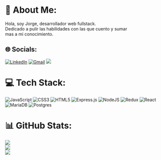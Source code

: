 # 💫 About Me:
Hola, soy Jorge, desarrollador web fullstack.<br>Dedicado a pulir las habilidades con las que cuento y sumar<br>mas a mi conocimiento.

## 🌐 Socials:
[![LinkedIn](https://img.shields.io/badge/LinkedIn-%230077B5.svg?logo=linkedin&logoColor=white)](https://linkedin.com/in/camargo-jorge) 
[![Gmail](https://img.shields.io/badge/Gmail-D14836?style=plastic&logo=gmail&logoColor=white)](mailto:jorgecamargo2012902@gmail.com)
[![](https://visitcount.itsvg.in/api?id=KuraiRantan&icon=0&color=0)](https://visitcount.itsvg.in)

# 💻 Tech Stack:
![JavaScript](https://img.shields.io/badge/javascript-%23323330.svg?style=plastic&logo=javascript&logoColor=%23F7DF1E) ![CSS3](https://img.shields.io/badge/css3-%231572B6.svg?style=plastic&logo=css3&logoColor=white) ![HTML5](https://img.shields.io/badge/html5-%23E34F26.svg?style=plastic&logo=html5&logoColor=white) ![Express.js](https://img.shields.io/badge/express.js-%23404d59.svg?style=plastic&logo=express&logoColor=%2361DAFB) ![NodeJS](https://img.shields.io/badge/node.js-6DA55F?style=plastic&logo=node.js&logoColor=white) ![Redux](https://img.shields.io/badge/redux-%23593d88.svg?style=plastic&logo=redux&logoColor=white) ![React](https://img.shields.io/badge/react-%2320232a.svg?style=plastic&logo=react&logoColor=%2361DAFB) ![MariaDB](https://img.shields.io/badge/MariaDB-003545?style=plastic&logo=mariadb&logoColor=white) ![Postgres](https://img.shields.io/badge/postgres-%23316192.svg?style=plastic&logo=postgresql&logoColor=white)

# 📊 GitHub Stats:
![](https://github-readme-stats.vercel.app/api?username=KuraiRantan&theme=dark&hide_border=true&include_all_commits=true&count_private=true)<br/>
![](https://github-readme-streak-stats.herokuapp.com/?user=KuraiRantan&theme=dark&hide_border=true)<br/>
![](https://github-readme-stats.vercel.app/api/top-langs/?username=KuraiRantan&theme=dark&hide_border=true&include_all_commits=true&count_private=true&layout=compact)
